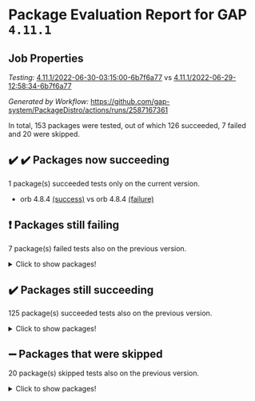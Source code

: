 # Package Evaluation Report for GAP `4.11.1`

## Job Properties

*Testing:* [4.11.1/2022-06-30-03:15:00-6b7f6a77](https://github.com/gap-system/PackageDistro/blob/data/reports/4.11.1/2022-06-30-03:15:00-6b7f6a77) vs [4.11.1/2022-06-29-12:58:34-6b7f6a77](https://github.com/gap-system/PackageDistro/blob/data/reports/4.11.1/2022-06-29-12:58:34-6b7f6a77)

*Generated by Workflow:* https://github.com/gap-system/PackageDistro/actions/runs/2587167361

In total, 153 packages were tested, out of which 126 succeeded, 7 failed and 20 were skipped.

## :heavy_check_mark: :heavy_check_mark: Packages now succeeding

1 package(s) succeeded tests only on the current version.
- orb 4.8.4 [(success)](https://github.com/gap-system/PackageDistro/runs/7124015555?check_suite_focus=true) vs orb 4.8.4 [(failure)](https://github.com/gap-system/PackageDistro/runs/7112145143?check_suite_focus=true)

## :exclamation: Packages still failing

7 package(s) failed tests also on the previous version.
<details><summary>Click to show packages!</summary>

- fining 1.4.1 [(failure)](https://github.com/gap-system/PackageDistro/runs/7124012929?check_suite_focus=true)
- francy 1.2.4 [(failure)](https://github.com/gap-system/PackageDistro/runs/7124013176?check_suite_focus=true)
- hap 1.43 [(failure)](https://github.com/gap-system/PackageDistro/runs/7124013732?check_suite_focus=true)
- normalizinterface 1.3.2 [(failure)](https://github.com/gap-system/PackageDistro/runs/7124015247?check_suite_focus=true)
- packagemanager 1.2 [(failure)](https://github.com/gap-system/PackageDistro/runs/7124015662?check_suite_focus=true)
- recog 1.3.2 [(failure)](https://github.com/gap-system/PackageDistro/runs/7124016270?check_suite_focus=true)
- semigroups 4.0.0 [(failure)](https://github.com/gap-system/PackageDistro/runs/7124016520?check_suite_focus=true)
</details>

## :heavy_check_mark: Packages still succeeding

125 package(s) succeeded tests also on the previous version.
<details><summary>Click to show packages!</summary>

- ace 5.4 [(success)](https://github.com/gap-system/PackageDistro/runs/7124011276?check_suite_focus=true)
- aclib 1.3.2 [(success)](https://github.com/gap-system/PackageDistro/runs/7124011330?check_suite_focus=true)
- agt 0.2 [(success)](https://github.com/gap-system/PackageDistro/runs/7124011378?check_suite_focus=true)
- alnuth 3.2.1 [(success)](https://github.com/gap-system/PackageDistro/runs/7124011464?check_suite_focus=true)
- anupq 3.2.6 [(success)](https://github.com/gap-system/PackageDistro/runs/7124011530?check_suite_focus=true)
- atlasrep 2.1.2 [(success)](https://github.com/gap-system/PackageDistro/runs/7124011561?check_suite_focus=true)
- autodoc 2022.03.10 [(success)](https://github.com/gap-system/PackageDistro/runs/7124011602?check_suite_focus=true)
- automata 1.15 [(success)](https://github.com/gap-system/PackageDistro/runs/7124011631?check_suite_focus=true)
- automgrp 1.3.2 [(success)](https://github.com/gap-system/PackageDistro/runs/7124011686?check_suite_focus=true)
- autpgrp 1.10.2 [(success)](https://github.com/gap-system/PackageDistro/runs/7124011732?check_suite_focus=true)
- cap 2022.06-05 [(success)](https://github.com/gap-system/PackageDistro/runs/7124011771?check_suite_focus=true)
- caratinterface 2.3.3 [(success)](https://github.com/gap-system/PackageDistro/runs/7124011825?check_suite_focus=true)
- cddinterface 2020.06.24 [(success)](https://github.com/gap-system/PackageDistro/runs/7124011866?check_suite_focus=true)
- circle 1.6.5 [(success)](https://github.com/gap-system/PackageDistro/runs/7124011904?check_suite_focus=true)
- classicpres 1.22 [(success)](https://github.com/gap-system/PackageDistro/runs/7124011941?check_suite_focus=true)
- cohomolo 1.6.10 [(success)](https://github.com/gap-system/PackageDistro/runs/7124011975?check_suite_focus=true)
- congruence 1.2.4 [(success)](https://github.com/gap-system/PackageDistro/runs/7124012018?check_suite_focus=true)
- corelg 1.56 [(success)](https://github.com/gap-system/PackageDistro/runs/7124012070?check_suite_focus=true)
- crime 1.6 [(success)](https://github.com/gap-system/PackageDistro/runs/7124012126?check_suite_focus=true)
- crisp 1.4.5 [(success)](https://github.com/gap-system/PackageDistro/runs/7124012167?check_suite_focus=true)
- crypting 0.10 [(success)](https://github.com/gap-system/PackageDistro/runs/7124012204?check_suite_focus=true)
- cryst 4.1.24 [(success)](https://github.com/gap-system/PackageDistro/runs/7124012244?check_suite_focus=true)
- crystcat 1.1.9 [(success)](https://github.com/gap-system/PackageDistro/runs/7124012295?check_suite_focus=true)
- ctbllib 1.3.4 [(success)](https://github.com/gap-system/PackageDistro/runs/7124012336?check_suite_focus=true)
- cubefree 1.19 [(success)](https://github.com/gap-system/PackageDistro/runs/7124012387?check_suite_focus=true)
- curlinterface 2.2.2 [(success)](https://github.com/gap-system/PackageDistro/runs/7124012427?check_suite_focus=true)
- cvec 2.7.5 [(success)](https://github.com/gap-system/PackageDistro/runs/7124012476?check_suite_focus=true)
- datastructures 0.2.7 [(success)](https://github.com/gap-system/PackageDistro/runs/7124012516?check_suite_focus=true)
- deepthought 1.0.5 [(success)](https://github.com/gap-system/PackageDistro/runs/7124012564?check_suite_focus=true)
- design 1.7 [(success)](https://github.com/gap-system/PackageDistro/runs/7124012601?check_suite_focus=true)
- difsets 2.3.1 [(success)](https://github.com/gap-system/PackageDistro/runs/7124012631?check_suite_focus=true)
- digraphs 1.5.3 [(success)](https://github.com/gap-system/PackageDistro/runs/7124012657?check_suite_focus=true)
- edim 1.3.5 [(success)](https://github.com/gap-system/PackageDistro/runs/7124012710?check_suite_focus=true)
- example 4.3.1 [(success)](https://github.com/gap-system/PackageDistro/runs/7124012757?check_suite_focus=true)
- factint 1.6.3 [(success)](https://github.com/gap-system/PackageDistro/runs/7124012799?check_suite_focus=true)
- ferret 1.0.7 [(success)](https://github.com/gap-system/PackageDistro/runs/7124012854?check_suite_focus=true)
- fga 1.4.0 [(success)](https://github.com/gap-system/PackageDistro/runs/7124012897?check_suite_focus=true)
- float 1.0.3 [(success)](https://github.com/gap-system/PackageDistro/runs/7124012965?check_suite_focus=true)
- format 1.4.3 [(success)](https://github.com/gap-system/PackageDistro/runs/7124013007?check_suite_focus=true)
- forms 1.2.7 [(success)](https://github.com/gap-system/PackageDistro/runs/7124013041?check_suite_focus=true)
- fplsa 1.2.5 [(success)](https://github.com/gap-system/PackageDistro/runs/7124013085?check_suite_focus=true)
- fr 2.4.8 [(success)](https://github.com/gap-system/PackageDistro/runs/7124013127?check_suite_focus=true)
- fwtree 1.3 [(success)](https://github.com/gap-system/PackageDistro/runs/7124013228?check_suite_focus=true)
- gbnp 1.0.5 [(success)](https://github.com/gap-system/PackageDistro/runs/7124013266?check_suite_focus=true)
- generalizedmorphismsforcap 2022.05-01 [(success)](https://github.com/gap-system/PackageDistro/runs/7124013324?check_suite_focus=true)
- genss 1.6.6 [(success)](https://github.com/gap-system/PackageDistro/runs/7124013367?check_suite_focus=true)
- gradedringforhomalg 2022.03-01 [(success)](https://github.com/gap-system/PackageDistro/runs/7124013422?check_suite_focus=true)
- grape 4.8.5 [(success)](https://github.com/gap-system/PackageDistro/runs/7124013466?check_suite_focus=true)
- groupoids 1.69 [(success)](https://github.com/gap-system/PackageDistro/runs/7124013512?check_suite_focus=true)
- grpconst 2.6.2 [(success)](https://github.com/gap-system/PackageDistro/runs/7124013553?check_suite_focus=true)
- guarana 0.96.3 [(success)](https://github.com/gap-system/PackageDistro/runs/7124013604?check_suite_focus=true)
- guava 3.16 [(success)](https://github.com/gap-system/PackageDistro/runs/7124013653?check_suite_focus=true)
- hapcryst 0.1.14 [(success)](https://github.com/gap-system/PackageDistro/runs/7124013813?check_suite_focus=true)
- hecke 1.5.3 [(success)](https://github.com/gap-system/PackageDistro/runs/7124013859?check_suite_focus=true)
- help 3.5 [(success)](https://github.com/gap-system/PackageDistro/runs/7124013912?check_suite_focus=true)
- idrel 2.44 [(success)](https://github.com/gap-system/PackageDistro/runs/7124013958?check_suite_focus=true)
- images 1.3.1 [(success)](https://github.com/gap-system/PackageDistro/runs/7124014020?check_suite_focus=true)
- intpic 0.3.0 [(success)](https://github.com/gap-system/PackageDistro/runs/7124014061?check_suite_focus=true)
- io 4.7.2 [(success)](https://github.com/gap-system/PackageDistro/runs/7124014105?check_suite_focus=true)
- irredsol 1.4.3 [(success)](https://github.com/gap-system/PackageDistro/runs/7124014139?check_suite_focus=true)
- json 2.1.0 [(success)](https://github.com/gap-system/PackageDistro/runs/7124014172?check_suite_focus=true)
- jupyterkernel 1.4.1 [(success)](https://github.com/gap-system/PackageDistro/runs/7124014215?check_suite_focus=true)
- jupyterviz 1.5.1 [(success)](https://github.com/gap-system/PackageDistro/runs/7124014272?check_suite_focus=true)
- kan 1.34 [(success)](https://github.com/gap-system/PackageDistro/runs/7124014311?check_suite_focus=true)
- kbmag 1.5.9 [(success)](https://github.com/gap-system/PackageDistro/runs/7124014348?check_suite_focus=true)
- laguna 3.9.5 [(success)](https://github.com/gap-system/PackageDistro/runs/7124014395?check_suite_focus=true)
- liealgdb 2.2.1 [(success)](https://github.com/gap-system/PackageDistro/runs/7124014438?check_suite_focus=true)
- liepring 2.6 [(success)](https://github.com/gap-system/PackageDistro/runs/7124014496?check_suite_focus=true)
- liering 2.4.2 [(success)](https://github.com/gap-system/PackageDistro/runs/7124014552?check_suite_focus=true)
- linearalgebraforcap 2022.06-03 [(success)](https://github.com/gap-system/PackageDistro/runs/7124014586?check_suite_focus=true)
- loops 3.4.1 [(success)](https://github.com/gap-system/PackageDistro/runs/7124014626?check_suite_focus=true)
- lpres 1.0.3 [(success)](https://github.com/gap-system/PackageDistro/runs/7124014661?check_suite_focus=true)
- majoranaalgebras 1.4 [(success)](https://github.com/gap-system/PackageDistro/runs/7124014693?check_suite_focus=true)
- mapclass 1.4.5 [(success)](https://github.com/gap-system/PackageDistro/runs/7124014744?check_suite_focus=true)
- matgrp 0.64 [(success)](https://github.com/gap-system/PackageDistro/runs/7124014796?check_suite_focus=true)
- modisom 2.5.2 [(success)](https://github.com/gap-system/PackageDistro/runs/7124014862?check_suite_focus=true)
- modulepresentationsforcap 2022.05-03 [(success)](https://github.com/gap-system/PackageDistro/runs/7124014926?check_suite_focus=true)
- monoidalcategories 2022.06-07 [(success)](https://github.com/gap-system/PackageDistro/runs/7124014994?check_suite_focus=true)
- nconvex 2020.11-04 [(success)](https://github.com/gap-system/PackageDistro/runs/7124015050?check_suite_focus=true)
- nilmat 1.4.1 [(success)](https://github.com/gap-system/PackageDistro/runs/7124015134?check_suite_focus=true)
- nock 1.5 [(success)](https://github.com/gap-system/PackageDistro/runs/7124015196?check_suite_focus=true)
- nq 2.5.8 [(success)](https://github.com/gap-system/PackageDistro/runs/7124015296?check_suite_focus=true)
- numericalsgps 1.3.0 [(success)](https://github.com/gap-system/PackageDistro/runs/7124015361?check_suite_focus=true)
- openmath 11.5.1 [(success)](https://github.com/gap-system/PackageDistro/runs/7124015455?check_suite_focus=true)
- patternclass 2.4.2 [(success)](https://github.com/gap-system/PackageDistro/runs/7124015744?check_suite_focus=true)
- permut 2.0.4 [(success)](https://github.com/gap-system/PackageDistro/runs/7124015812?check_suite_focus=true)
- polenta 1.3.10 [(success)](https://github.com/gap-system/PackageDistro/runs/7124015861?check_suite_focus=true)
- polymaking 0.8.6 [(success)](https://github.com/gap-system/PackageDistro/runs/7124015904?check_suite_focus=true)
- primgrp 3.4.2 [(success)](https://github.com/gap-system/PackageDistro/runs/7124015954?check_suite_focus=true)
- profiling 2.5.0 [(success)](https://github.com/gap-system/PackageDistro/runs/7124016005?check_suite_focus=true)
- qpa 1.33 [(success)](https://github.com/gap-system/PackageDistro/runs/7124016048?check_suite_focus=true)
- quagroup 1.8.3 [(success)](https://github.com/gap-system/PackageDistro/runs/7124016084?check_suite_focus=true)
- radiroot 2.9 [(success)](https://github.com/gap-system/PackageDistro/runs/7124016131?check_suite_focus=true)
- rcwa 4.6.4 [(success)](https://github.com/gap-system/PackageDistro/runs/7124016175?check_suite_focus=true)
- rds 1.8 [(success)](https://github.com/gap-system/PackageDistro/runs/7124016221?check_suite_focus=true)
- repndecomp 1.2.1 [(success)](https://github.com/gap-system/PackageDistro/runs/7124016318?check_suite_focus=true)
- repsn 3.1.0 [(success)](https://github.com/gap-system/PackageDistro/runs/7124016380?check_suite_focus=true)
- resclasses 4.7.2 [(success)](https://github.com/gap-system/PackageDistro/runs/7124016432?check_suite_focus=true)
- scscp 2.3.1 [(success)](https://github.com/gap-system/PackageDistro/runs/7124016475?check_suite_focus=true)
- sglppow 2.2 [(success)](https://github.com/gap-system/PackageDistro/runs/7124016556?check_suite_focus=true)
- sgpviz 0.999.5 [(success)](https://github.com/gap-system/PackageDistro/runs/7124016602?check_suite_focus=true)
- simpcomp 2.1.14 [(success)](https://github.com/gap-system/PackageDistro/runs/7124016644?check_suite_focus=true)
- singular 2020.12.18 [(success)](https://github.com/gap-system/PackageDistro/runs/7124016685?check_suite_focus=true)
- sla 1.5.3 [(success)](https://github.com/gap-system/PackageDistro/runs/7124016725?check_suite_focus=true)
- smallgrp 1.5 [(success)](https://github.com/gap-system/PackageDistro/runs/7124016766?check_suite_focus=true)
- smallsemi 0.6.13 [(success)](https://github.com/gap-system/PackageDistro/runs/7124016806?check_suite_focus=true)
- sonata 2.9.4 [(success)](https://github.com/gap-system/PackageDistro/runs/7124016842?check_suite_focus=true)
- sophus 1.25 [(success)](https://github.com/gap-system/PackageDistro/runs/7124016904?check_suite_focus=true)
- spinsym 1.5.2 [(success)](https://github.com/gap-system/PackageDistro/runs/7124016937?check_suite_focus=true)
- symbcompcc 1.3.2 [(success)](https://github.com/gap-system/PackageDistro/runs/7124016972?check_suite_focus=true)
- thelma 1.3 [(success)](https://github.com/gap-system/PackageDistro/runs/7124017009?check_suite_focus=true)
- tomlib 1.2.9 [(success)](https://github.com/gap-system/PackageDistro/runs/7124017054?check_suite_focus=true)
- toric 1.9.5 [(success)](https://github.com/gap-system/PackageDistro/runs/7124017125?check_suite_focus=true)
- transgrp 3.6.2 [(success)](https://github.com/gap-system/PackageDistro/runs/7124017174?check_suite_focus=true)
- ugaly 4.0.2 [(success)](https://github.com/gap-system/PackageDistro/runs/7124017212?check_suite_focus=true)
- unipot 1.5 [(success)](https://github.com/gap-system/PackageDistro/runs/7124017268?check_suite_focus=true)
- unitlib 4.1.0 [(success)](https://github.com/gap-system/PackageDistro/runs/7124017312?check_suite_focus=true)
- utils 0.72 [(success)](https://github.com/gap-system/PackageDistro/runs/7124017368?check_suite_focus=true)
- uuid 0.7 [(success)](https://github.com/gap-system/PackageDistro/runs/7124017399?check_suite_focus=true)
- walrus 0.9991 [(success)](https://github.com/gap-system/PackageDistro/runs/7124017458?check_suite_focus=true)
- wedderga 4.10.2 [(success)](https://github.com/gap-system/PackageDistro/runs/7124017498?check_suite_focus=true)
- xmod 2.88 [(success)](https://github.com/gap-system/PackageDistro/runs/7124017544?check_suite_focus=true)
- xmodalg 1.22 [(success)](https://github.com/gap-system/PackageDistro/runs/7124017585?check_suite_focus=true)
- yangbaxter 0.10.0 [(success)](https://github.com/gap-system/PackageDistro/runs/7124017633?check_suite_focus=true)
- zeromqinterface 0.13 [(success)](https://github.com/gap-system/PackageDistro/runs/7124017668?check_suite_focus=true)
</details>

## :heavy_minus_sign: Packages that were skipped

20 package(s) skipped tests also on the previous version.
<details><summary>Click to show packages!</summary>

- 4ti2interface 2022.03-01 [(skipped)](https://github.com/gap-system/PackageDistro/runs/7123947565?check_suite_focus=true)
- browse 1.8.14 [(skipped)](https://github.com/gap-system/PackageDistro/runs/7123947565?check_suite_focus=true)
- examplesforhomalg 2022.03-01 [(skipped)](https://github.com/gap-system/PackageDistro/runs/7123947565?check_suite_focus=true)
- gapdoc 1.6.5 [(skipped)](https://github.com/gap-system/PackageDistro/runs/7123947565?check_suite_focus=true)
- gauss 2022.03-01 [(skipped)](https://github.com/gap-system/PackageDistro/runs/7123947565?check_suite_focus=true)
- gaussforhomalg 2022.03-01 [(skipped)](https://github.com/gap-system/PackageDistro/runs/7123947565?check_suite_focus=true)
- gradedmodules 2022.03-01 [(skipped)](https://github.com/gap-system/PackageDistro/runs/7123947565?check_suite_focus=true)
- homalg 2022.03-01 [(skipped)](https://github.com/gap-system/PackageDistro/runs/7123947565?check_suite_focus=true)
- homalgtocas 2022.03-01 [(skipped)](https://github.com/gap-system/PackageDistro/runs/7123947565?check_suite_focus=true)
- io_forhomalg 2022.03-01 [(skipped)](https://github.com/gap-system/PackageDistro/runs/7123947565?check_suite_focus=true)
- itc 1.5.1 [(skipped)](https://github.com/gap-system/PackageDistro/runs/7123947565?check_suite_focus=true)
- localizeringforhomalg 2022.03-01 [(skipped)](https://github.com/gap-system/PackageDistro/runs/7123947565?check_suite_focus=true)
- matricesforhomalg 2022.04-01 [(skipped)](https://github.com/gap-system/PackageDistro/runs/7123947565?check_suite_focus=true)
- modules 2022.03-01 [(skipped)](https://github.com/gap-system/PackageDistro/runs/7123947565?check_suite_focus=true)
- polycyclic 2.16 [(skipped)](https://github.com/gap-system/PackageDistro/runs/7123947565?check_suite_focus=true)
- ringsforhomalg 2022.04-01 [(skipped)](https://github.com/gap-system/PackageDistro/runs/7123947565?check_suite_focus=true)
- sco 2022.03-01 [(skipped)](https://github.com/gap-system/PackageDistro/runs/7123947565?check_suite_focus=true)
- toolsforhomalg 2022.05-01 [(skipped)](https://github.com/gap-system/PackageDistro/runs/7123947565?check_suite_focus=true)
- toricvarieties 2022.03.23 [(skipped)](https://github.com/gap-system/PackageDistro/runs/7123947565?check_suite_focus=true)
- xgap 4.31 [(skipped)](https://github.com/gap-system/PackageDistro/runs/7123947565?check_suite_focus=true)
</details>

